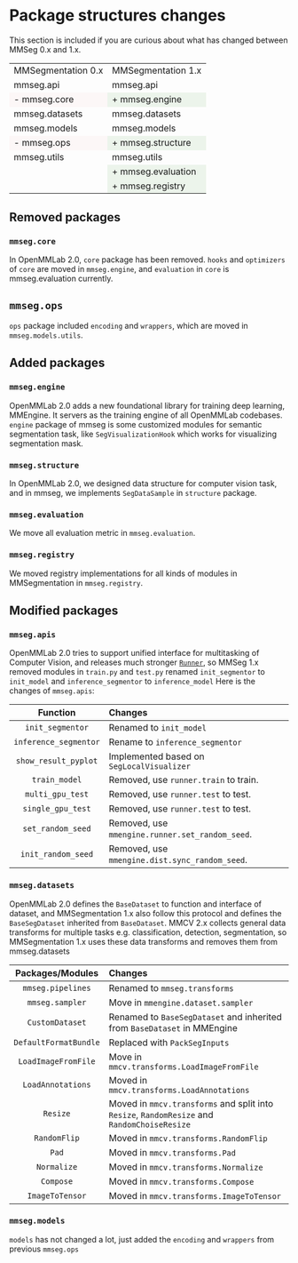 # Package structures changes

This section is included if you are curious about what has changed between MMSeg 0.x and 1.x.

<table>
<tr>
<td>MMSegmentation 0.x</td>
<td>MMSegmentation 1.x</td>
</tr>
<tr>
<td>mmseg.api</td>
<td>mmseg.api</td>
</tr>
<tr>
<td bgcolor=#fcf7f7>- mmseg.core</td>
<td bgcolor=#ecf4eb>+ mmseg.engine</td>
</tr>
<tr>
<td>mmseg.datasets</td>
<td>mmseg.datasets</td>
</tr>
<tr>
<td>mmseg.models</td>
<td>mmseg.models</td>
</tr>
<tr>
<td bgcolor=#fcf7f7>- mmseg.ops</td>
<td bgcolor=#ecf4eb>+ mmseg.structure</td>
</tr>
<tr>
<td>mmseg.utils</td>
<td>mmseg.utils</td>
</tr>
<tr>
<td></td>
<td bgcolor=#ecf4eb>+ mmseg.evaluation</td>
</tr>
<tr>
<td></td>
<td bgcolor=#ecf4eb>+ mmseg.registry</td>
<tr>
</table>

## Removed packages

### `mmseg.core`

In OpenMMLab 2.0, `core` package has been removed. `hooks` and `optimizers` of `core` are moved in `mmseg.engine`, and `evaluation` in `core` is mmseg.evaluation currently.

## `mmseg.ops`

`ops` package included `encoding` and `wrappers`, which are moved in `mmseg.models.utils`.

## Added packages

### `mmseg.engine`

OpenMMLab 2.0 adds a new foundational library for training deep learning, MMEngine. It servers as the training engine of all OpenMMLab codebases.
`engine` package of mmseg is some customized modules for semantic segmentation task, like `SegVisualizationHook` which works for visualizing segmentation mask.

### `mmseg.structure`

In OpenMMLab 2.0, we designed data structure for computer vision task, and in mmseg, we implements `SegDataSample` in `structure` package.

### `mmseg.evaluation`

We move all evaluation metric in `mmseg.evaluation`.

### `mmseg.registry`

We moved registry implementations for all kinds of modules in MMSegmentation in `mmseg.registry`.

## Modified packages

### `mmseg.apis`

OpenMMLab 2.0 tries to support unified interface for multitasking of Computer Vision,
and releases much stronger [`Runner`](https://github.com/open-mmlab/mmengine/blob/main/docs/en/design/runner.md),
so MMSeg 1.x removed modules in `train.py` and `test.py` renamed `init_segmentor` to `init_model` and `inference_segmentor` to `inference_model`
Here is the changes of `mmseg.apis`:

|       Function        | Changes                                         |
| :-------------------: | :---------------------------------------------- |
|   `init_segmentor`    | Renamed to `init_model`                         |
| `inference_segmentor` | Rename to `inference_segmentor`                 |
| `show_result_pyplot`  | Implemented based on `SegLocalVisualizer`       |
|     `train_model`     | Removed, use `runner.train` to train.           |
|   `multi_gpu_test`    | Removed, use `runner.test` to test.             |
|   `single_gpu_test`   | Removed, use `runner.test` to test.             |
|   `set_random_seed`   | Removed, use `mmengine.runner.set_random_seed`. |
|  `init_random_seed`   | Removed, use `mmengine.dist.sync_random_seed`.  |

### `mmseg.datasets`

OpenMMLab 2.0 defines the `BaseDataset` to function and interface of dataset, and MMSegmentation 1.x also follow this protocol and defines the `BaseSegDataset` inherited from `BaseDataset`. MMCV 2.x collects general data transforms for multiple tasks e.g. classification, detection, segmentation, so MMSegmentation 1.x uses these data transforms and removes them from mmseg.datasets

|   Packages/Modules    | Changes                                                                                     |
| :-------------------: | :------------------------------------------------------------------------------------------ |
|   `mmseg.pipelines`   | Renamed to `mmseg.transforms`                                                               |
|    `mmseg.sampler`    | Move in `mmengine.dataset.sampler`                                                          |
|    `CustomDataset`    | Renamed to `BaseSegDataset` and inherited from `BaseDataset` in MMEngine                       |
| `DefaultFormatBundle` | Replaced with `PackSegInputs`                                                               |
|  `LoadImageFromFile`  | Move in `mmcv.transforms.LoadImageFromFile`                                                 |
|   `LoadAnnotations`   | Moved in `mmcv.transforms.LoadAnnotations`                                                  |
|       `Resize`        | Moved in `mmcv.transforms` and split into `Resize`, `RandomResize` and `RandomChoiseResize` |
|     `RandomFlip`      | Moved in `mmcv.transforms.RandomFlip`                                                       |
|         `Pad`         | Moved in `mmcv.transforms.Pad`                                                              |
|      `Normalize`      | Moved in `mmcv.transforms.Normalize`                                                        |
|       `Compose`       | Moved in `mmcv.transforms.Compose`                                                          |
|    `ImageToTensor`    | Moved in `mmcv.transforms.ImageToTensor`                                                    |

### `mmseg.models`

`models` has not changed a lot, just added the `encoding` and `wrappers` from previous `mmseg.ops`
